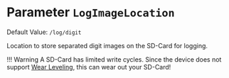 # Parameter `LogImageLocation`
Default Value: `/log/digit`

Location to store separated digit images on the SD-Card for logging.

!!! Warning
    A SD-Card has limited write cycles. Since the device does not support [Wear Leveling](https://en.wikipedia.org/wiki/Wear_leveling), this can wear out your SD-Card!
